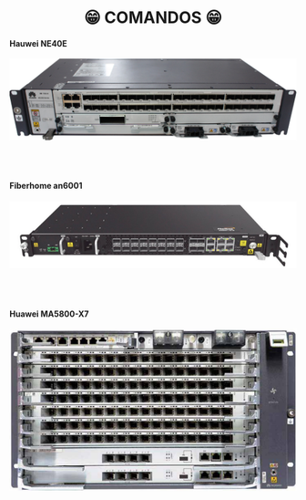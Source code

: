 <h1 align="center">😁 COMANDOS 😁</h1>

<!-- huawei ne40e -->
<h4>Hauwei NE40E</h4>
<div align="center">
    <a href="https://github.com/saulotarsobc/comandos/blob/master/assets/ne40e.md">
        <img alt="NE40E" title="NE40E" src="./assets/img/ne40e.png" />
    </a>
</div>

<!-- fiberhome an6001 -->
<br><br>
<h4>Fiberhome an6001</h4>
<div align="center">
    <a href="https://github.com/saulotarsobc/comandos/blob/master/assets/an6001.md">
        <img alt="an6001" title="an6001" src="./assets/img/an6001.png" />
    </a>
</div>

<!-- fiberhome an6001 -->
<br><br>
<h4>Huawei MA5800-X7</h4>
<div align="center">
    <a href="https://github.com/saulotarsobc/comandos/blob/master/assets/an6001.md">
        <img alt="an6001" title="ma5800x7" src="./assets/img/ma5800x7.png" />
    </a>
</div>